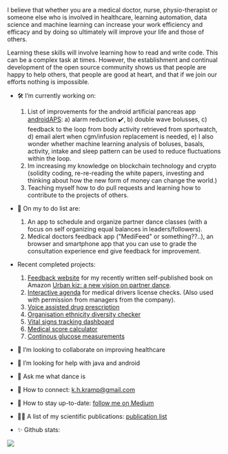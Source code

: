 I believe that whether you are a medical doctor, nurse, physio-therapist or someone else who is involved in healthcare, learning automation, data science and machine learning can increase your work efficiency and efficacy and by doing so ultimately will improve your life and those of others. 

Learning these skills will involve learning how to read and write code. This can be a complex task at times. However, the establishment and continual development of the open source community shows us that people are happy to help others, that people are good at heart, and that if we join our efforts nothing is impossible. 

- 🛠️  I’m currently working on:
  1) List of improvements for the android artificial pancreas app [androidAPS](https://github.com/nightscout/AndroidAPS): a) alarm reduction :heavy_check_mark:, b) double wave bolusses, c) feedback to the loop from body activity retrieved from sportwatch, d) email alert when cgm/infusion replacement is needed, e) I also wonder whether machine learning analysis of boluses, basals, activity, intake and sleep pattern can be used to reduce fluctuations within the loop.  
  2) Im increasing my knowledge on blockchain technology and crypto (solidity coding, re-re-reading the white papers, investing and thinking about how the new form of money can change the world.)   
  3) Teaching myself how to do pull requests and learning how to contribute to the projects of others. 

- 📕 On my to do list are: 
  1) An app to schedule and organize partner dance classes (with a focus on self organizing equal balances in leaders/followers).
  2) Medical doctors feedback app ("MediFeed" or something??..), an browser and smartphone app that you can use to grade the consultation experience end give feedback for improvement.

- Recent completed projects:
  1) [Feedback website](https://github.com/KelvinKramp/BookFeedback) for my recently written self-published book on Amazon [Urban kiz: a new vision on partner dance](https://www.amazon.com/Urban-Kiz-vision-partner-dance/dp/9090344306). 
  2) [Interactive agenda](https://github.com/KelvinKramp/ConsultationSchedulingApp) for medical drivers license checks. (Also used with permission from managers from the company). 
  3) [Voice assisted drug prescription](https://github.com/KelvinKramp/voice-assisted-drug-prescription)
  4) [Organisation ethnicity diversity checker](https://github.com/KelvinKramp/ethnicity-detector)
  5) [Vital signs tracking dashboard](https://github.com/KelvinKramp/vital-signs-Dash-python)
  6) [Medical score calculator](https://github.com/KelvinKramp/OPS-calculator) 
  7) [Continous glucose measurements](https://towardsdatascience.com/how-to-hack-a-glucose-sensor-ebaaf2238170)

- :hospital: I’m looking to collaborate on improving healthcare
- :mag_right: I’m looking for help with java and android
- 💬 Ask me what dance is
- 🔗 How to connect: k.h.kramp@gmail.com
- :newspaper: How to stay up-to-date: [follow me on Medium](https://k-h-kramp.medium.com/)
- 👨‍💻 A list of my scientific publications: [publication list](https://github.com/KelvinKramp/Publications) 
- ✨ Github stats: 
<img src="https://github-readme-stats.vercel.app/api?username=KelvinKramp&&show_icons=true&title_color=ffffff&icon_color=bb2acf&text_color=daf7dc&bg_color=151515">
